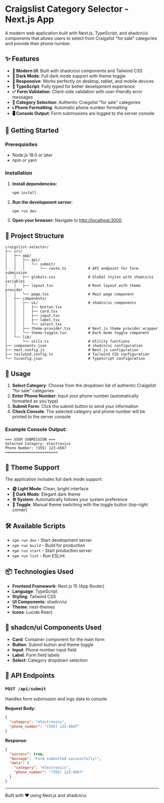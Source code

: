 # Craigslist Category Selector - Next.js App

A modern web application built with Next.js, TypeScript, and shadcn/ui components that allows users to select from Craigslist "for sale" categories and provide their phone number.

## ✨ Features

- **🎨 Modern UI**: Built with shadcn/ui components and Tailwind CSS
- **🌙 Dark Mode**: Full dark mode support with theme toggle
- **📱 Responsive**: Works perfectly on desktop, tablet, and mobile devices
- **🔧 TypeScript**: Fully typed for better development experience
- **✅ Form Validation**: Client-side validation with user-friendly error messages
- **🎯 Category Selection**: Authentic Craigslist "for sale" categories
- **📞 Phone Formatting**: Automatic phone number formatting
- **🖥️ Console Output**: Form submissions are logged to the server console

## 🚀 Getting Started

### Prerequisites

- Node.js 18.0 or later
- npm or yarn

### Installation

1. **Install dependencies:**
   ```bash
   npm install
   ```

2. **Run the development server:**
   ```bash
   npm run dev
   ```

3. **Open your browser:**
   Navigate to [http://localhost:3000](http://localhost:3000)

## 📁 Project Structure

```
craigslist-selector/
├── src/
│   ├── app/
│   │   ├── api/
│   │   │   └── submit/
│   │   │       └── route.ts          # API endpoint for form submission
│   │   ├── globals.css               # Global styles with shadcn/ui variables
│   │   ├── layout.tsx                # Root layout with theme provider
│   │   └── page.tsx                  # Main page component
│   ├── components/
│   │   ├── ui/                       # shadcn/ui components
│   │   │   ├── button.tsx
│   │   │   ├── card.tsx
│   │   │   ├── input.tsx
│   │   │   ├── label.tsx
│   │   │   └── select.tsx
│   │   ├── theme-provider.tsx        # Next.js theme provider wrapper
│   │   └── theme-toggle.tsx          # Dark mode toggle component
│   └── lib/
│       └── utils.ts                  # Utility functions
├── components.json                   # shadcn/ui configuration
├── next.config.js                    # Next.js configuration
├── tailwind.config.ts                # Tailwind CSS configuration
└── tsconfig.json                     # TypeScript configuration
```

## 🎯 Usage

1. **Select Category**: Choose from the dropdown list of authentic Craigslist "for sale" categories
2. **Enter Phone Number**: Input your phone number (automatically formatted as you type)
3. **Submit Form**: Click the submit button to send your information
4. **Check Console**: The selected category and phone number will be printed to the server console

### Example Console Output:
```
=== USER SUBMISSION ===
Selected Category: electronics
Phone Number: (555) 123-4567
========================
```

## 🎨 Theme Support

The application includes full dark mode support:

- **🌞 Light Mode**: Clean, bright interface
- **🌙 Dark Mode**: Elegant dark theme
- **⚙️ System**: Automatically follows your system preference
- **🔄 Toggle**: Manual theme switching with the toggle button (top-right corner)

## 🛠️ Available Scripts

- `npm run dev` - Start development server
- `npm run build` - Build for production
- `npm run start` - Start production server
- `npm run lint` - Run ESLint

## 📦 Technologies Used

- **Frontend Framework**: Next.js 15 (App Router)
- **Language**: TypeScript
- **Styling**: Tailwind CSS
- **UI Components**: shadcn/ui
- **Theme**: next-themes
- **Icons**: Lucide React

## 🌟 shadcn/ui Components Used

- **Card**: Container component for the main form
- **Button**: Submit button and theme toggle
- **Input**: Phone number input field
- **Label**: Form field labels
- **Select**: Category dropdown selection

## 📝 API Endpoints

### `POST /api/submit`

Handles form submission and logs data to console.

**Request Body:**
```json
{
  "category": "electronics",
  "phone_number": "(555) 123-4567"
}
```

**Response:**
```json
{
  "success": true,
  "message": "Form submitted successfully!",
  "data": {
    "category": "electronics",
    "phone_number": "(555) 123-4567"
  }
}
```

---

Built with ❤️ using Next.js and shadcn/ui
